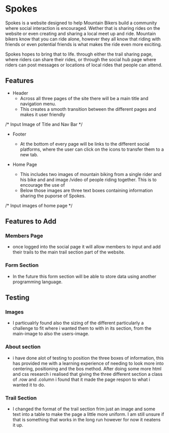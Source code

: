 # Spokes

Spokes is a website designed to help Mountain Bikers build a community where social interaction is encouraged. Wether that is sharing rides on the website or even creating and sharing a local meet up and ride. Mountain bikers know that you can ride alone, however they all know that riding with friends or even potential friends is what makes the ride even more exciting. 

Spokes hopes to bring that to life. through either the trail sharing page, where riders can share their rides, or through the social hub page where riders can post messages or locations of local rides that people can attend.

## Features

* Header
    * Across all three pages of the site there will be a main title and navigation menu.
    * This creates a smooth transition between the different pages and makes it user friendly

/* Input Image of Title and Nav Bar */


* Footer
    * At the bottom of every page will be links to the different social platforms, where the user can click on the icons to transfer them to a new tab.

* Home Page
    * This includes two images of mountain biking from a single rider and his bike and and image /video of people riding together. This is to encourage the use of 
    * Below those images are three text boxes containing information sharing the puporse of Spokes.

/* Input images of home page */

## Features to Add

### Members Page
* once logged into the social page it will allow members to input and add their trails to the main trail section part of the website.

### Form Section
* In the future this form section will be able to store data using another programming language.






## Testing

### Images
* I particualrly found also the sizing of the different particularly a challenge to fit where i wanted them to with in its section, from the main-image to also the users-image.

### About section
* i have done alot of testing to position the three boxes of information, this has provided me with a learning experience of needing to look more into centering, positioning and the bos method. After doing some more html and css research i realised that giving the three different section a class of .row and .column i found that it made the page respon to what i wanted it to do. 

### Trail Section
* I changed the format of the trail section frim just an image and some text into a table to make the page a little more uniform. I am still unsure if that is something that works in the long run however for now it neatens it up.
